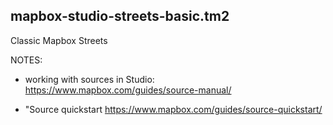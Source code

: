 mapbox-studio-streets-basic.tm2
-------------------------------

Classic Mapbox Streets

NOTES:

* working with sources in Studio: https://www.mapbox.com/guides/source-manual/

* "Source quickstart
https://www.mapbox.com/guides/source-quickstart/